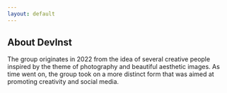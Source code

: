 ```yaml
---
layout: default
---
```


## About DevInst
        
The group originates in 2022 from the idea of several creative people inspired by the theme of photography and beautiful aesthetic images. As time went on, the group took on a more distinct form that was aimed at promoting creativity and social media.

